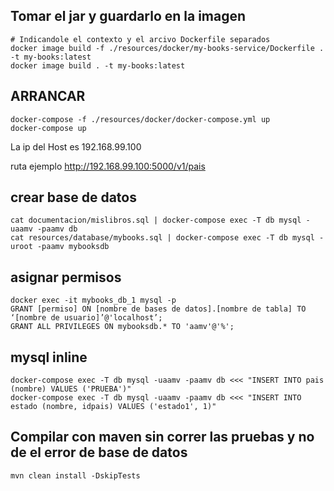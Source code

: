 ## Tomar el jar y guardarlo en la imagen

    # Indicandole el contexto y el arcivo Dockerfile separados
    docker image build -f ./resources/docker/my-books-service/Dockerfile . -t my-books:latest
    docker image build . -t my-books:latest

## ARRANCAR

    docker-compose -f ./resources/docker/docker-compose.yml up
    docker-compose up
La ip del Host es 192.168.99.100

ruta ejemplo http://192.168.99.100:5000/v1/pais

## crear base de datos
    cat documentacion/mislibros.sql | docker-compose exec -T db mysql -uaamv -paamv db
    cat resources/database/mybooks.sql | docker-compose exec -T db mysql -uroot -paamv mybooksdb

## asignar permisos
    docker exec -it mybooks_db_1 mysql -p
    GRANT [permiso] ON [nombre de bases de datos].[nombre de tabla] TO ‘[nombre de usuario]’@'localhost’;
    GRANT ALL PRIVILEGES ON mybooksdb.* TO 'aamv'@'%';


## mysql inline
    docker-compose exec -T db mysql -uaamv -paamv db <<< "INSERT INTO pais (nombre) VALUES ('PRUEBA')"
    docker-compose exec -T db mysql -uaamv -paamv db <<< "INSERT INTO estado (nombre, idpais) VALUES ('estado1', 1)"

## Compilar con maven sin correr las pruebas y no de el error de base de datos
    mvn clean install -DskipTests